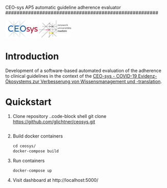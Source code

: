 CEO-sys AP5 automatic guideline adherence evaluator
######################################################

<img src="docs/img/logo_ceosys.jpg" alt="CEOsys" width="20%" />
<img src="docs/img/logo_num.jpg" alt="NUM" width="20%" />


Introduction
============
Development of a software-based automated evaluation of the adherence to clinical guidelines in the context of the
[CEO-sys - COVID-19 Evidenz-Ökosystems zur Verbesserung von Wissensmanagement und -translation](https://covid-evidenz.de/).

Quickstart
==========

1. Clone repository
   ..code-block shell
   git clone https://github.com/glichtner/ceosys.git
   ```
2. Build docker containers
   ``` shell
   cd ceosys/
   docker-compose build
   ```
3. Run containers
   ``` shell
   docker-compose up
   ```
4. Visit dashboard at http://localhost:5000/
